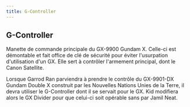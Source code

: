 ```yaml
---
title: G-Controller
---
```


G-Controller
------------

Manette de commande principale du GX-9900 Gundam X. Celle-ci est démontable et fait office de clé de sécurité pour éviter l'usurpation d'utilisation d'un GX. Elle sert à contrôler l'armement principal, dont le Canon Satellite.


Lorsque Garrod Ran parviendra à prendre le contrôle du GX-9901-DX Gundam Double X construit par les Nouvelles Nations Unies de la Terre, il devra utiliser le G-Controller dont il se servait pour le GX. Kid modifiera alors le GX Divider pour que celui-ci soit opérable sans par Jamil Neat.

